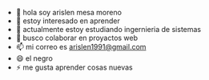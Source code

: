 - 👋 hola soy arislen mesa moreno 
- 👀  estoy interesado en aprender
- 🌱 actualmente estoy estudiando ingernieria de sistemas
- 💞️ busco colaborar en proyactos web
- 📫 mi correo es arislen1991@gmail.com
- 😄 el negro
- ⚡ me gusta aprender cosas nuevas


